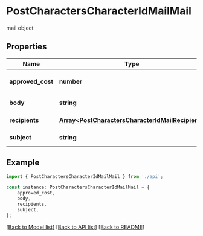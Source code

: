 # PostCharactersCharacterIdMailMail

mail object

## Properties

Name | Type | Description | Notes
------------ | ------------- | ------------- | -------------
**approved_cost** | **number** | approved_cost integer | [optional] [default to 0]
**body** | **string** | body string | [default to undefined]
**recipients** | [**Array&lt;PostCharactersCharacterIdMailRecipient&gt;**](PostCharactersCharacterIdMailRecipient.md) | recipients array | [default to undefined]
**subject** | **string** | subject string | [default to undefined]

## Example

```typescript
import { PostCharactersCharacterIdMailMail } from './api';

const instance: PostCharactersCharacterIdMailMail = {
    approved_cost,
    body,
    recipients,
    subject,
};
```

[[Back to Model list]](../README.md#documentation-for-models) [[Back to API list]](../README.md#documentation-for-api-endpoints) [[Back to README]](../README.md)
